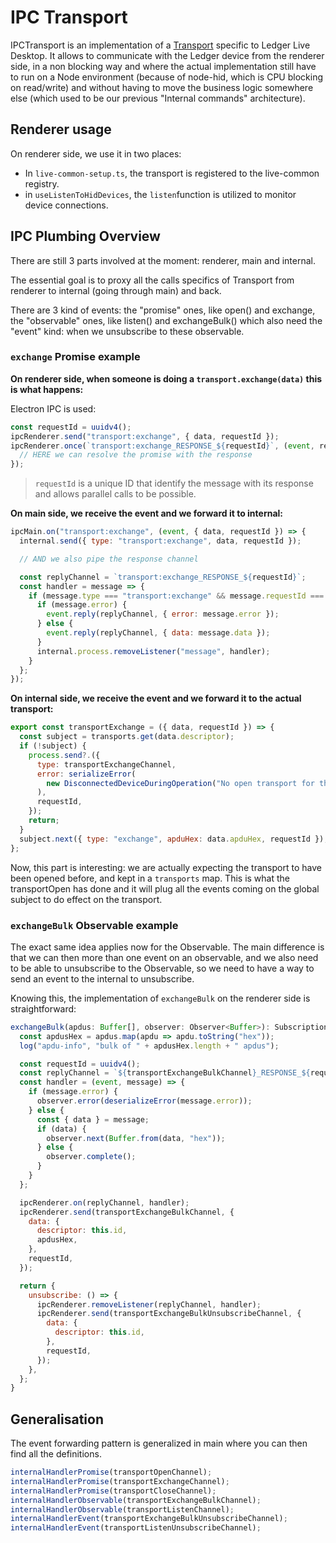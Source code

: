 # IPC Transport

IPCTransport is an implementation of a [Transport](https://github.com/LedgerHQ/ledger-live/tree/develop/libs/ledgerjs/packages/hw-transport) specific to Ledger Live Desktop.
It allows to communicate with the Ledger device from the renderer side, in a non blocking way and where the actual implementation still have to run on a Node environment (because of node-hid, which is CPU blocking on read/write) and without having to move the business logic somewhere else (which used to be our previous "Internal commands" architecture).

## Renderer usage

On renderer side, we use it in two places:

- In `live-common-setup.ts`, the transport is registered to the live-common registry.
- in `useListenToHidDevices`, the `listen`function is utilized to monitor device connections.

## IPC Plumbing Overview

There are still 3 parts involved at the moment: renderer, main and internal.

The essential goal is to proxy all the calls specifics of Transport from renderer to internal (going through main) and back.

There are 3 kind of events: the "promise" ones, like open() and exchange, the "observable" ones, like listen() and exchangeBulk() which also need the "event" kind: when we unsubscribe to these observable.

### `exchange` Promise example

**On renderer side, when someone is doing a `transport.exchange(data)` this is what happens:**

Electron IPC is used:

```js
const requestId = uuidv4();
ipcRenderer.send("transport:exchange", { data, requestId });
ipcRenderer.once(`transport:exchange_RESPONSE_${requestId}`, (event, result) => {
  // HERE we can resolve the promise with the response
});
```

> `requestId` is a unique ID that identify the message with its response and allows parallel calls to be possible.

**On main side, we receive the event and we forward it to internal:**

```js
ipcMain.on("transport:exchange", (event, { data, requestId }) => {
  internal.send({ type: "transport:exchange", data, requestId });

  // AND we also pipe the response channel

  const replyChannel = `transport:exchange_RESPONSE_${requestId}`;
  const handler = message => {
    if (message.type === "transport:exchange" && message.requestId === requestId) {
      if (message.error) {
        event.reply(replyChannel, { error: message.error });
      } else {
        event.reply(replyChannel, { data: message.data });
      }
      internal.process.removeListener("message", handler);
    }
  };
});
```

**On internal side, we receive the event and we forward it to the actual transport:**

```js
export const transportExchange = ({ data, requestId }) => {
  const subject = transports.get(data.descriptor);
  if (!subject) {
    process.send?.({
      type: transportExchangeChannel,
      error: serializeError(
        new DisconnectedDeviceDuringOperation("No open transport for the given descriptor"),
      ),
      requestId,
    });
    return;
  }
  subject.next({ type: "exchange", apduHex: data.apduHex, requestId });
};
```

Now, this part is interesting: we are actually expecting the transport to have been opened before, and kept in a `transports` map. This is what the transportOpen has done and it will plug all the events coming on the global subject to do effect on the transport.

### `exchangeBulk` Observable example

The exact same idea applies now for the Observable. The main difference is that we can then more than one event on an observable, and we also need to be able to unsubscribe to the Observable, so we need to have a way to send an event to the internal to unsubscribe.

Knowing this, the implementation of `exchangeBulk` on the renderer side is straightforward:

```js
exchangeBulk(apdus: Buffer[], observer: Observer<Buffer>): Subscription {
  const apdusHex = apdus.map(apdu => apdu.toString("hex"));
  log("apdu-info", "bulk of " + apdusHex.length + " apdus");

  const requestId = uuidv4();
  const replyChannel = `${transportExchangeBulkChannel}_RESPONSE_${requestId}`;
  const handler = (event, message) => {
    if (message.error) {
      observer.error(deserializeError(message.error));
    } else {
      const { data } = message;
      if (data) {
        observer.next(Buffer.from(data, "hex"));
      } else {
        observer.complete();
      }
    }
  };

  ipcRenderer.on(replyChannel, handler);
  ipcRenderer.send(transportExchangeBulkChannel, {
    data: {
      descriptor: this.id,
      apdusHex,
    },
    requestId,
  });

  return {
    unsubscribe: () => {
      ipcRenderer.removeListener(replyChannel, handler);
      ipcRenderer.send(transportExchangeBulkUnsubscribeChannel, {
        data: {
          descriptor: this.id,
        },
        requestId,
      });
    },
  };
}
```

## Generalisation

The event forwarding pattern is generalized in main where you can then find all the definitions.

```js
internalHandlerPromise(transportOpenChannel);
internalHandlerPromise(transportExchangeChannel);
internalHandlerPromise(transportCloseChannel);
internalHandlerObservable(transportExchangeBulkChannel);
internalHandlerObservable(transportListenChannel);
internalHandlerEvent(transportExchangeBulkUnsubscribeChannel);
internalHandlerEvent(transportListenUnsubscribeChannel);
```
